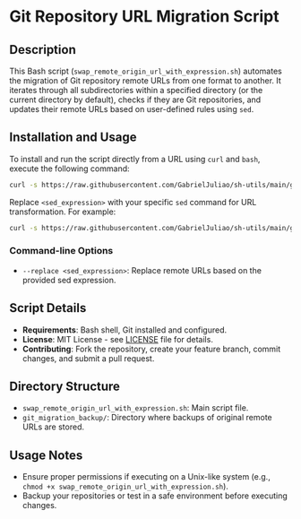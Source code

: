 # Git Repository URL Migration Script

## Description

This Bash script (`swap_remote_origin_url_with_expression.sh`) automates the migration of Git repository remote URLs from one format to another. It iterates through all subdirectories within a specified directory (or the current directory by default), checks if they are Git repositories, and updates their remote URLs based on user-defined rules using `sed`.

## Installation and Usage

To install and run the script directly from a URL using `curl` and `bash`, execute the following command:

```bash
curl -s https://raw.githubusercontent.com/GabrielJuliao/sh-utils/main/git/swap_remote_origin_url_with_expression.sh | bash -s -- --replace '<sed_expression>'
```

Replace `<sed_expression>` with your specific `sed` command for URL transformation. For example:

```bash
curl -s https://raw.githubusercontent.com/GabrielJuliao/sh-utils/main/git/swap_remote_origin_url_with_expression.sh | bash -s -- --replace . 's|^([a-zA-Z]+)://([^@]+)@server1\.mydomain1\.com(:[0-9]+)?(/a)?(/[^ ]*)?|https://\2@server2.mydomain2.com/a\5|'
```

### Command-line Options

- `--replace <sed_expression>`: Replace remote URLs based on the provided sed expression.

## Script Details

- **Requirements**: Bash shell, Git installed and configured.
- **License**: MIT License - see [LICENSE](../LICENSE) file for details.
- **Contributing**: Fork the repository, create your feature branch, commit changes, and submit a pull request.

## Directory Structure

- `swap_remote_origin_url_with_expression.sh`: Main script file.
- `git_migration_backup/`: Directory where backups of original remote URLs are stored.

## Usage Notes

- Ensure proper permissions if executing on a Unix-like system (e.g., `chmod +x swap_remote_origin_url_with_expression.sh`).
- Backup your repositories or test in a safe environment before executing changes.